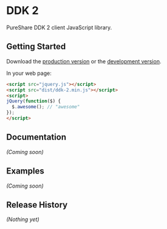 # DDK 2

PureShare DDK 2 client JavaScript library.

## Getting Started
Download the [production version][min] or the [development version][max].

[min]: https://raw.github.com/jsmreese/ddk-2-js/master/dist/ddk-2.min.js
[max]: https://raw.github.com/jsmreese/ddk-2-js/master/dist/ddk-2.js

In your web page:

```html
<script src="jquery.js"></script>
<script src="dist/ddk-2.min.js"></script>
<script>
jQuery(function($) {
  $.awesome(); // "awesome"
});
</script>
```

## Documentation
_(Coming soon)_

## Examples
_(Coming soon)_

## Release History
_(Nothing yet)_
